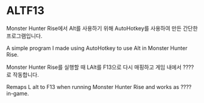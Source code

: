 # ALTF13
Monster Hunter Rise에서 Alt를 사용하기 위해 AutoHotkey를 사용하여 만든 간단한 프로그램입니다.

A simple program I made using AutoHotkey to use Alt in Monster Hunter Rise.

Monster Hunter Rise를 실행할 때 LAlt를 F13으로 다시 매핑하고 게임 내에서 ????로 작동합니다.

Remaps L alt to F13 when running Monster Hunter Rise and works as ???? in-game.
